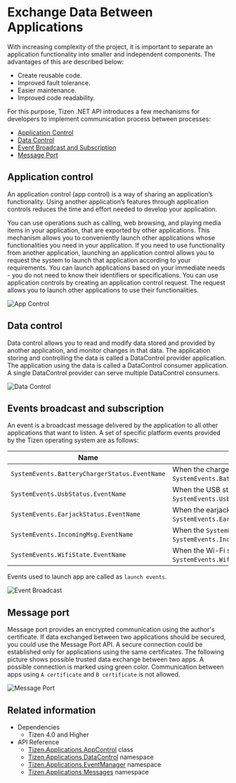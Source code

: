 # Exchange Data Between Applications

With increasing complexity of the project, it is important to separate an application functionality into smaller and independent components. The advantages of this are described below:
- Create reusable code.
- Improved fault tolerance.
- Easier maintenance.
- Improved code readability.

For this purpose, Tizen .NET API introduces a few mechanisms for developers to implement communication process between processes:
- [Application Control](./app-controls.md)
- [Data Control](./data-control.md)
- [Event Broadcast and Subscription](./event.md)
- [Message Port](./message-port.md)

## Application control

An application control (app control) is a way of sharing an application’s functionality. Using another application’s features through application controls reduces the time and effort needed to develop your application.

You can use operations such as calling, web browsing, and playing media items in your application, that are exported by other applications. This mechanism allows you to conveniently launch other applications whose functionalities you need in your application. If you need to use functionality from another application, launching an application control allows you to request the system to launch that application according to your requirements. You can launch applications based on your immediate needs - you do not need to know their identifiers or specifications. You can use application controls by creating an application control request. The request allows you to launch other applications to use their functionalities.

![App Control](./media/overview_app_ctrl.gif)

## Data control

Data control allows you to read and modify data stored and provided by another application, and monitor changes in that data. The application storing and controlling the data is called a DataControl provider application. The application using the data is called a DataControl consumer application. A single DataControl provider can serve multiple DataControl consumers.

![Data Control](./media/overview_data_ctrl.png)

## Events broadcast and subscription

An event is a broadcast message delivered by the application to all other applications that want to listen. A set of specific platform events provided by the Tizen operating system are as follows:

| Name                                     | Condition                                |
|------------------------------------------|------------------------------------------|
| `SystemEvents.BatteryChargerStatus.EventName` | When the charger state is `SystemEvents.BatteryChargerStatus.StatusValueConnected`. |
| `SystemEvents.UsbStatus.EventName`         | When the USB state is `SystemEvents.UsbStatus.StatusValueConnected`.     |
| `SystemEvents.EarjackStatus.EventName`     | When the earjack state is `SystemEvents.EarjackStatus.StatusValueConnected`. |
| `SystemEvents.IncomingMsg.EventName`       | When the `SystemEvents.IncomingMsg.TypeKey` and `SystemEvents.IncomingMsg.IdKey` exist.  |
| `SystemEvents.WifiState.EventName`         | When the Wi-Fi state is `SystemEvents.WifiState.StateValueConnected`.   |

Events used to launch app are called as `launch events`.

![Event Broadcast](./media/overview_event.png)

## Message port

Message port provides an encrypted communication using the author's certificate. If data exchanged between two applications should be secured, you could use the Message Port API. A secure connection could be established only for applications using the same certificates. The following picture shows possible trusted data exchange between two apps. A possible connection is marked using green color. Communication between apps using `A certificate` and `B certificate` is not allowed.

![Message Port](./media/overview_msgport.png)

## Related information
* Dependencies
  -   Tizen 4.0 and Higher
* API Reference
  - [Tizen.Applications.AppControl](/application/dotnet/api/TizenFX/latest/api/Tizen.Applications.AppControl) class
  - [Tizen.Applications.DataControl](/application/dotnet/api/TizenFX/latest/api/Tizen.Applications.DataControl) namespace
  - [Tizen.Applications.EventManager](/application/dotnet/api/TizenFX/latest/api/Tizen.Applications.EventManager) namespace
  - [Tizen.Applications.Messages](/application/dotnet/api/TizenFX/latest/api/Tizen.Applications.Messages) namespace
